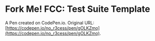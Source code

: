 # Fork Me! FCC: Test Suite Template

A Pen created on CodePen.io. Original URL: [https://codepen.io/no_r3cess/pen/gOLKZmo](https://codepen.io/no_r3cess/pen/gOLKZmo).


